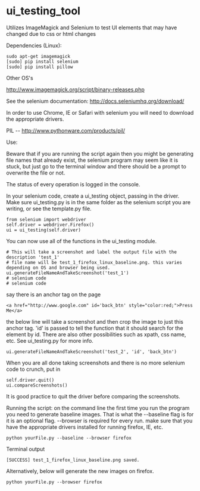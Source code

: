 ui_testing_tool
===============

Utilizes ImageMagick and Selenium to test UI elements that may have changed due to css or html changes


Dependencies (Linux):

```
sudo apt-get imagemagick
[sudo] pip install selenium
[sudo] pip install pillow
```

Other OS's 

http://www.imagemagick.org/script/binary-releases.php

See the selenium documentation: http://docs.seleniumhq.org/download/

In order to use Chrome, IE or Safari with selenium you will need to download the appropriate drivers.

PIL -- http://www.pythonware.com/products/pil/

Use:

Beware that if you are running the script again then you might be generating file names that already exist, the selenium program may seem like it is stuck, but just go to the terminal window and there should be a prompt to overwrite the file or not.

The status of every operation is logged in the console.

In your selenium code, create a ui_testing object, passing in the driver. Make sure ui_testing.py is in the same folder as the selenium script you are writing, or see the template.py file. 
```
from selenium import webdriver
self.driver = webdriver.Firefox()
ui = ui_testing(self.driver)
```
You can now use all of the functions in the ui_testing module.

```
# This will take a screenshot and label the output file with the description 'test_1'
# file name will be test_1_firefox_linux_baseline.png. this varies depending on OS and browser being used.
ui.generateFileNameAndTakeScreenshot('test_1')
# selenium code
# selenium code
```

say there is an anchor tag on the page

```
<a href="http://www.google.com" id='back_btn' style="color:red;">Press Me</a>
```
the below line will take a screenshot and then crop the image to just this anchor tag.
'id' is passed to tell the function that it should search for the element by id. There are also other possibilities such as xpath, css name, etc. See ui_testing.py for more info.
```
ui.generateFileNameAndTakeScreenshot('test_2', 'id', 'back_btn')

```
When you are all done taking screenshots and there is no more selenium code to crunch, put in
```
self.driver.quit()
ui.compareScreenshots()
```
It is good practice to quit the driver before comparing the screenshots.

Running the script:
on the command line
the first time you run the program you need to generate baseline images. That is what the --baseline flag is for it is an optional flag.
--browser is required for every run. make sure that you have the appropriate drivers installed for running firefox, IE, etc.
```
python yourFile.py --baseline --browser firefox
```
Terminal output

```
[SUCCESS] test_1_firefox_linux_baseline.png saved.
```

Alternatively, below will generate the new images on firefox.
```
python yourFile.py --browser firefox 
```
